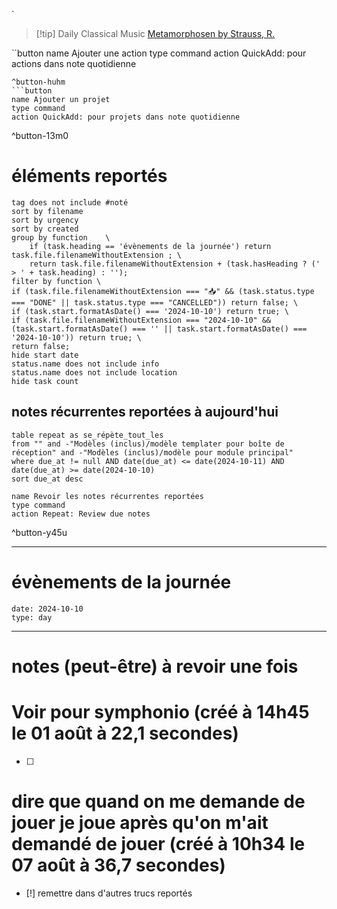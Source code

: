 
`

> [!tip] Daily Classical Music
> [Metamorphosen by Strauss, R.](https://www.youtube.com/watch?v=MlpNB0WeQaQ)

``button
name Ajouter une action
type command
action QuickAdd: pour actions dans note quotidienne
```
^button-huhm
```button
name Ajouter un projet
type command
action QuickAdd: pour projets dans note quotidienne
```
^button-13m0
# éléments reportés
```tasks
tag does not include #noté 
sort by filename 
sort by urgency 
sort by created 
group by function    \
	if (task.heading == 'évènements de la journée') return task.file.filenameWithoutExtension ; \
    return task.file.filenameWithoutExtension + (task.hasHeading ? (' > ' + task.heading) : '');
filter by function \
if (task.file.filenameWithoutExtension === "📥" && (task.status.type === "DONE" || task.status.type === "CANCELLED")) return false; \
if (task.start.formatAsDate() === '2024-10-10') return true; \
if (task.file.filenameWithoutExtension === "2024-10-10" && (task.start.formatAsDate() === '' || task.start.formatAsDate() === '2024-10-10')) return true; \
return false;
hide start date
status.name does not include info
status.name does not include location
hide task count
```

## notes récurrentes reportées à aujourd'hui
```dataview
table repeat as se_répète_tout_les
from "" and -"Modèles (inclus)/modèle templater pour boîte de réception" and -"Modèles (inclus)/modèle pour module principal"
where due_at != null AND date(due_at) <= date(2024-10-11) AND date(due_at) >= date(2024-10-10)
sort due_at desc
```

```button
name Revoir les notes récurrentes reportées
type command
action Repeat: Review due notes
```
^button-y45u
___
# évènements de la journée
```gEvent
date: 2024-10-10
type: day
```
___

# notes (peut-être) à revoir une fois


# Voir pour symphonio (créé à 14h45 le 01 août à 22,1 secondes) 
- [ ] 


# dire que quand on me demande de jouer je joue après qu'on m'ait demandé de jouer (créé à 10h34 le 07 août à 36,7 secondes)
- [!] remettre dans d'autres trucs reportés